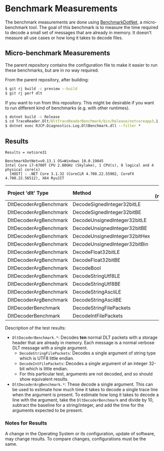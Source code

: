 # Benchmark Measurements

The benchmark measurements are done using
[BenchmarkDotNet](https://benchmarkdotnet.org/), a micro-benchmark tool. The
goal of this benchmark is to measure the time required to decode a small set of
messages that are already in memory. It doesn't measure all use cases or how
long it takes to decode files.

## Micro-benchmark Measurements

The parent repository contains the configuration file to make it easier to run
these benchmarks, but are in no way required.

From the parent repository, after building:

```cmd
$ git rj build -c preview --build
$ git rj perf dlt
```

If you want to run from this repository. This might be desirable if you want to
run different kind of benchmarks (e.g. with other runtimes).

```cmd
$ dotnet build -c Release
$ cd TraceReader.Dlt/DltTraceReaderBenchmark/bin/Release/netcoreapp3.1
$ dotnet exec RJCP.Diagnostics.Log.DltBenchmark.dll --filter *
```

## Results

```text
Results = netcore31

BenchmarkDotNet=v0.13.1 OS=Windows 10.0.19045
Intel Core i7-6700T CPU 2.80GHz (Skylake), 1 CPU(s), 8 logical and 4 physical core(s)
  [HOST] : .NET Core 3.1.32 (CoreCLR 4.700.22.55902, CoreFX 4.700.22.56512), X64 RyuJIT
```

| Project 'dlt' Type     | Method                        | mean (netcore31) | stderr |
|:-----------------------|:------------------------------|-----------------:|-------:|
| DltDecoderArgBenchmark | DecodeSignedInteger32bitLE    | 20.25            | 0.11   |
| DltDecoderArgBenchmark | DecodeSignedInteger32bitBE    | 18.67            | 0.10   |
| DltDecoderArgBenchmark | DecodeUnsignedInteger32bitLE  | 21.49            | 0.11   |
| DltDecoderArgBenchmark | DecodeUnsignedInteger32bitBE  | 19.45            | 0.11   |
| DltDecoderArgBenchmark | DecodeUnsignedInteger32bitHex | 19.01            | 0.10   |
| DltDecoderArgBenchmark | DecodeUnsignedInteger32bitBin | 17.62            | 0.06   |
| DltDecoderArgBenchmark | DecodeFloat32bitLE            | 17.16            | 0.05   |
| DltDecoderArgBenchmark | DecodeFloat32bitBE            | 17.34            | 0.06   |
| DltDecoderArgBenchmark | DecodeBool                    | 9.41             | 0.03   |
| DltDecoderArgBenchmark | DecodeStringUtf8LE            | 53.52            | 0.20   |
| DltDecoderArgBenchmark | DecodeStringUtf8BE            | 53.92            | 0.23   |
| DltDecoderArgBenchmark | DecodeStringAsciiLE           | 44.20            | 0.14   |
| DltDecoderArgBenchmark | DecodeStringAsciiBE           | 42.62            | 0.12   |
| DltDecoderBenchmark    | DecodeStringFilePackets       | 3794.67          | 5.30   |
| DltDecoderBenchmark    | DecodeIntFilePackets          | 3423.19          | 8.62   |

Description of the test results:

* `DltDecoderBenchmark.*`: Decodes **ten** normal DLT packets with a storage
  header that are already in memory. Each message is a normal verbose DLT
  message with a single argument.
  * `DecodeStringFilePackets`: Decodes a single argument of string type which is
    UTF8 little endian.
  * `DecodeIntFilePackets`: Decodes a single argument of an integer 32-bit which
    is little endian.
  * For this particular test, arguments are not decoded, and so should show
    equivalent results.
* `DltDecoderArgBenchmark.*`: These decode a single argument. This can be used
  to estimate how much time it takes to decode a single trace line when the
  argument is present. To estimate how long it takes to decode a line with the
  argument, take the `DltDecoderBenchmark` and divide by 10, subtract the
  baseline for a string/integer, and add the time for the arguments expected to
  be present.

### Notes for Results

A change in the Operating System or its configuration, update of software, may
change results. To compare changes, configurations must be the same.
